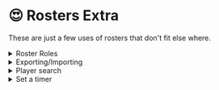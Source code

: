 # 😍 Rosters Extra

These are just a few uses of rosters that don't fit else where.

<details>

<summary>Roster Roles</summary>

Roster roles are a great utility and do exactly as you expect, give a role to all people in a roster. You can asign a role to a roster by doing `/roster role {roster} {role}`. Note the role must be created before hand\
\
If the roles haven't updated then you can force update them using `/roster role-refresh {roster}`



</details>

<details>

<summary>Exporting/Importing</summary>

Do not fear, you do not have to remake rosters settings for every roster. The command `/roster copy` is your friend with the two optional flags::

* `{export_roster}` gives an import code that can be inputted into the `{import_code}` flag in order to copy over the roster settings
* `{import_code}` gives a field to enter an import code retrieved from `{export_roster}`

</details>

<details>

<summary>Player search</summary>

You are able to search for a list of rosters that a discord user or specific account is on by doing `/roster search` followed by:

* `{user}` displays all of a discord users rosters they are currently in\
  ![](<../.gitbook/assets/Screenshot 2023-09-09 at 22.27.13.png>)
* `{player}` displays a single accounts rosters they are currently in\
  ![](<../.gitbook/assets/Screenshot 2023-09-09 at 22.31.01.png>)

</details>

<details>

<summary>Set a timer</summary>

With `/roster time {roster} {timezone} {remove}`, you can set a deadline to the roster. You can use it with `/reminders create` (see [reminders.md](../server-setups/reminders.md "mention")).

</details>
